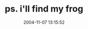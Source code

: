 ---
date: 2004-11-07 13:15:52
link:
  source: delicious
  source_url: https://del.icio.us/roytang
  text: ps. i'll find my frog
  url: http://lostfrog.org/index.html
slug: ps-i-ll-find-my-frog
source: delicious
tags:
- funny
- web
title: ps. i'll find my frog
---